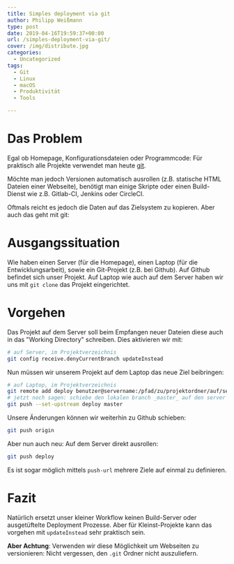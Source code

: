 ```yaml
---
title: Simples deployment via git
author: Philipp Weißmann
type: post
date: 2019-04-16T19:59:37+00:00
url: /simples-deployment-via-git/
cover: /img/distribute.jpg
categories:
  - Uncategorized
tags:
  - Git
  - Linux
  - macOS
  - Produktivität
  - Tools

---
```

# Das Problem

Egal ob Homepage, Konfigurationsdateien oder Programmcode: Für praktisch alle Projekte verwendet man heute [git][1].

Möchte man jedoch Versionen automatisch ausrollen (z.B. statische HTML Dateien einer Webseite), benötigt man einige Skripte oder einen Build-Dienst wie z.B. Gitlab-CI, Jenkins oder CircleCI.

Oftmals reicht es jedoch die Daten auf das Zielsystem zu kopieren. Aber auch das geht mit git:

# Ausgangssituation

Wie haben einen Server (für die Homepage), einen Laptop (für die Entwicklungsarbeit), sowie ein Git-Projekt (z.B. bei Github).
Auf Github befindet sich unser Projekt.
Auf Laptop wie auch auf dem Server haben wir uns mit `git clone` das Projekt eingerichtet.

# Vorgehen

Das Projekt auf dem Server soll beim Empfangen neuer Dateien diese auch in das "Working Directory" schreiben. Dies aktivieren wir mit:


```bash
# auf Server, im Projektverzeichnis
git config receive.denyCurrentBranch updateInstead
```

Nun müssen wir unserem Projekt auf dem Laptop das neue Ziel beibringen:

```bash
# auf Laptop, im Projektverzeichnis
git remote add deploy benutzer@servername:/pfad/zu/projektordner/auf/server
# jetzt noch sagen: schiebe den lokalen branch _master_ auf den server (nur 1 mal notwendig)
git push --set-upstream deploy master
```


Unsere Änderungen können wir weiterhin zu Github schieben:

```bash
git push origin
```

Aber nun auch neu: Auf dem Server direkt ausrollen:

```bash
git push deploy
```

Es ist sogar möglich mittels `push-url` mehrere Ziele auf einmal zu definieren.

# Fazit

Natürlich ersetzt unser kleiner Workflow keinen Build-Server oder ausgetüftelte Deployment Prozesse. Aber für Kleinst-Projekte kann das vorgehen mit `updateInstead` sehr praktisch sein.

**Aber Achtung**: Verwenden wir diese Möglichkeit um Webseiten zu versionieren: Nicht vergessen, den `.git` Ordner nicht auszuliefern.

 [1]: https://de.wikipedia.org/wiki/Git